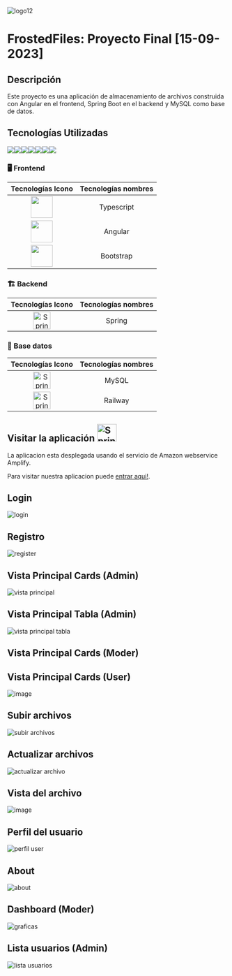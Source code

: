 ![logo12](https://github.com/JesusDavid2002/FrostedFiles-fe-gc-proyectoFinal-07-2023/assets/135844963/525b1752-2b32-4c21-861f-fd1c707e0e0d)


# FrostedFiles: Proyecto Final [15-09-2023]

## Descripción

Este proyecto es una aplicación de almacenamiento de archivos construida con Angular en el frontend, Spring Boot en el backend y MySQL como base de datos.

## Tecnologías Utilizadas
![](https://camo.githubusercontent.com/5d3b0191832237fcbfc6d4497524e8bb547c6bfc9eafb738d5205c629d202067/68747470733a2f2f696d672e736869656c64732e696f2f62616467652f68746d6c352532302d2532334533344632362e7376673f267374796c653d666f722d7468652d6261646765266c6f676f3d68746d6c35266c6f676f436f6c6f723d7768697465)![](https://camo.githubusercontent.com/5ed492db9c79ad5990eda7dc80923377f0e7096b18a4d1e9b86c8987dc0e5aa5/68747470733a2f2f696d672e736869656c64732e696f2f62616467652f637373332532302d2532333135373242362e7376673f267374796c653d666f722d7468652d6261646765266c6f676f3d63737333266c6f676f436f6c6f723d7768697465)![](https://camo.githubusercontent.com/62d37abe760867620e0baea1066303719d630a82936837ba7bff6b0c754e3c9f/68747470733a2f2f696d672e736869656c64732e696f2f62616467652f6a6176617363726970742532302d2532333332333333302e7376673f267374796c653d666f722d7468652d6261646765266c6f676f3d6a617661736372697074266c6f676f436f6c6f723d253233463744463145)![](https://camo.githubusercontent.com/7858f416aa93ee56048ca2eb473bdde10002398fc4ff05e08faf6cb3cbb5bce1/68747470733a2f2f696d672e736869656c64732e696f2f62616467652f6a6176612532302d2532334544384230302e7376673f267374796c653d666f722d7468652d6261646765266c6f676f3d6a617661266c6f676f436f6c6f723d7768697465)![](https://camo.githubusercontent.com/c567bc8fea35a350406f3ad80e2ec6dd76dea5f756187908f35322bbbc8bc77c/68747470733a2f2f696d672e736869656c64732e696f2f62616467652f626f6f7473747261702532302d2532333536334437432e7376673f267374796c653d666f722d7468652d6261646765266c6f676f3d626f6f747374726170266c6f676f436f6c6f723d7768697465)![](https://camo.githubusercontent.com/6aea43d076c7bf00489f1b347caa33fe5c4d84a8af2983804f8702632f2669ec/68747470733a2f2f696d672e736869656c64732e696f2f62616467652f6769746875622532302d2532333132313031312e7376673f267374796c653d666f722d7468652d6261646765266c6f676f3d676974687562266c6f676f436f6c6f723d7768697465)![](https://camo.githubusercontent.com/4524c09f8c821218b3c602e3e5a222ce00c290c2f87e264b40f398a6b486bd91/68747470733a2f2f696d672e736869656c64732e696f2f62616467652f6d7973716c2d2532333030303030662e7376673f267374796c653d666f722d7468652d6261646765266c6f676f3d6d7973716c266c6f676f436f6c6f723d7768697465)

### 🖥️ Frontend

|                                                        Tecnologías Icono                                                        | Tecnologías nombres |
| :---------------------------------------------------------------------------------------------------------------------------: | :-------------: |
| <img height="50" src="https://user-images.githubusercontent.com/25181517/183890598-19a0ac2d-e88a-4005-a8df-1ee36782fde1.png"> |   Typescript    |
| <img height="50" src="https://user-images.githubusercontent.com/25181517/183890595-779a7e64-3f43-4634-bad2-eceef4e80268.png"> |     Angular     |
| <img height="50" src="https://user-images.githubusercontent.com/25181517/183898054-b3d693d4-dafb-4808-a509-bab54cf5de34.png"> |     Bootstrap     |


### 🏗️ Backend
|                                                        Tecnologías Icono                                                        | Tecnologías nombres |
| :---------------------------------------------------------------------------------------------------------------------------: | :-------------: |
| <img src="https://user-images.githubusercontent.com/25181517/117201470-f6d56780-adec-11eb-8f7c-e70e376cfd07.png" alt="Spring logo" width="40px" height="40px"> |   Spring   |

### 💾 Base datos
|                                                        Tecnologías Icono                                                        | Tecnologías nombres |
| :---------------------------------------------------------------------------------------------------------------------------: | :-------------: |
| <img src="https://user-images.githubusercontent.com/25181517/183896128-ec99105a-ec1a-4d85-b08b-1aa1620b2046.png" alt="Spring logo" width="40px" height="40px"> |   MySQL   |
| <img src="https://cdn.discordapp.com/attachments/900461215124430873/1153812994418032720/image.png" alt="Spring logo" width="40px" height="40px"> |   Railway   |

## Visitar la aplicación <img src="https://github.com/JesusDavid2002/FrostedFiles-fe-gc-proyectoFinal-07-2023/assets/135844963/ff261532-4a6e-4b25-b332-daaab8e6f9e5" alt="Spring logo" width="45px" height="40px">

La aplicacion esta desplegada usando el servicio de Amazon webservice Amplify.

Para visitar nuestra aplicacion puede [entrar aqui!](https://master.d8f626m5zmgyi.amplifyapp.com/).


## Login

![login](https://github.com/JesusDavid2002/FrostedFiles-fe-gc-proyectoFinal-07-2023/assets/82532848/361439f7-e02c-48e4-89af-5aadd7de8e49)

## Registro

![register](https://github.com/JesusDavid2002/FrostedFiles-fe-gc-proyectoFinal-07-2023/assets/82532848/1de699dd-32a2-4085-a561-34733f2e2330)

## Vista Principal Cards (Admin)

![vista principal](https://github.com/JesusDavid2002/FrostedFiles-fe-gc-proyectoFinal-07-2023/assets/82532848/e99255c4-58d2-404f-97d3-281c66559a58)

## Vista Principal Tabla (Admin)

![vista principal tabla](https://github.com/JesusDavid2002/FrostedFiles-fe-gc-proyectoFinal-07-2023/assets/82532848/384b9714-7cba-40a5-805c-f3d88b310749)

## Vista Principal Cards (Moder)

## Vista Principal Cards (User)

![image](https://github.com/JesusDavid2002/FrostedFiles-fe-gc-proyectoFinal-07-2023/assets/82532848/0195c280-1ca0-42a0-9efa-daf5b97481d0)

## Subir archivos

![subir archivos](https://github.com/JesusDavid2002/FrostedFiles-fe-gc-proyectoFinal-07-2023/assets/82532848/a70f39c0-c3be-40a3-9e5c-fac6b1c1d957)

## Actualizar archivos

![actualizar archivo](https://github.com/JesusDavid2002/FrostedFiles-fe-gc-proyectoFinal-07-2023/assets/82532848/1d36f085-6c49-4177-9c8c-ab66eb58a8d1)

## Vista del archivo

![image](https://github.com/JesusDavid2002/FrostedFiles-fe-gc-proyectoFinal-07-2023/assets/82532848/516fc6b8-449c-464f-9e75-7f8bcf2e8718)

## Perfil del usuario

![perfil user](https://github.com/JesusDavid2002/FrostedFiles-fe-gc-proyectoFinal-07-2023/assets/82532848/ef47a700-96c0-4b87-8e75-0adbe1dd8f56)

## About

![about](https://github.com/JesusDavid2002/FrostedFiles-fe-gc-proyectoFinal-07-2023/assets/82532848/425b9e70-847f-4872-8533-d5b52f53a168)

## Dashboard (Moder)

![graficas](https://github.com/JesusDavid2002/FrostedFiles-fe-gc-proyectoFinal-07-2023/assets/82532848/34908a25-0597-4ea5-99b2-1f3ec995ce1a)

## Lista usuarios (Admin)

![lista usuarios](https://github.com/JesusDavid2002/FrostedFiles-fe-gc-proyectoFinal-07-2023/assets/82532848/d93e3fe5-0ba7-4e47-9745-49e68e52ceef)
